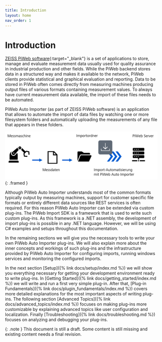 ```yaml
---
title: Introduction
layout: home
nav_order: 1
---
```


<!---
Aim:
- Give a short explanation of what the context of this SDK
  - What is PiWeb
  - What is the Auto Importer, why is it needed
  - What is the import sdk used for
  - Why do we need plug-ins
- Explain what this documentation aims to do
- Explain the basic structure of the documentation 
--->

# Introduction

[ZEISS PiWeb software](https://www.zeiss.de/messtechnik/produkte/software/piweb.html){:target="_blank"} is a set of applications to store, manage and evaluate measurement data usually used for quality assurance in industrial production and other fields. While the PiWeb backend stores data in a structured way and makes it available to the network, PiWeb clients provide statistical and graphical evaluation and reporting. Data to be stored in PiWeb often comes directly from measuring machines producing output files of various formats containing measurement values. To always have current measurement data available, the import of these files needs to be automated.

PiWeb Auto Importer (as part of ZEISS PiWeb software) is an application that allows to automate the import of data files by watching one or more filesystem folders and automatically uploading the measurements of any file that appears in these folders. 

![Measuring flow](assets/images/setup/2_measuring_flow.png "Measuring flow"){: .framed }

Although PiWeb Auto Importer understands most of the common formats typically output by measuring machines, support for customer specific file formats or entirely different data sources like REST services is often required. For this reason PiWeb Auto Importer can be extended via custom plug-ins. The PiWeb Import SDK is a framework that is used to write such custom plug-ins. As this framework is a .NET assembly, the development of import plug-ins is possible in any .NET language. However,  we will be using C# examples and setups throughout this documentation.

In the remaining sections we will give you the necessary tools to write your own PiWeb Auto Importer plug-ins. We will also explain more about the inner concepts and workings of such plug-ins and the infrastructure provided by PiWeb Auto Importer for configuring imports, running windows services and monitoring the configured imports.

In the next section [Setup]({% link docs/setup/index.md %}) we will show you everything necessary for getting your development environment ready to write plug-ins. In [Getting Started]({% link docs/getting_started/index.md %}) we will write and run a first very simple plug-in. After that, [Plug-in Fundamentals]({% link docs/plugin_fundamentals/index.md %}) covers more detailed explanations for the most important aspects of writing plug-ins. The following section [Advanced Topics]({% link docs/advanced_topics/index.md %}) focuses on making plug-ins more customizable by explaining advanced topics like user configuration and localization. Finally [Troubleshooting]({% link docs/troubleshooting.md %}) focuses on analyzing and debugging your plug-ins.

{: .note }
This document is still a draft. Some content is still missing and existing content needs a final revision.
